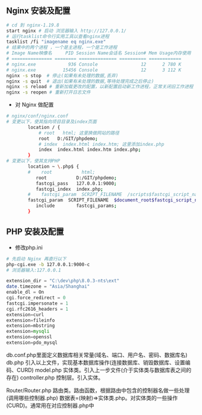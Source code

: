 ## Nginx 安装及配置

```bash
# cd 到 nginx-1.19.8
start nginx # 启动 浏览器输入 http://127.0.0.1/
# 运行tasklist命令行实用工具以查看nginx进程
tasklist /fi "imagename eq nginx.exe"
# 结果中的两个进程 ，一个是主进程，一个是工作进程
# Image Name映像名     PID Session Name会话名 Session# Mem Usage内存使用
# =============== ======== ============== ========== ============
# nginx.exe            936 Console                12      2 780 K
# nginx.exe          15456 Console                12      3 112 K
nginx -s stop  # 停止(如果有未处理的数据,丢弃)
nginx -s quit  # 退出(如果有未处理的数据,等待处理完成之后停止)
nginx -s reload # 重新加载更改的配置，以新配置启动新工作进程，正常关闭旧工作进程
nginx -s reopen # 重新打开日志文件
```

- 对 Nginx 做配置

```bash
# nginx/conf/nginx.conf
# 变更以下，使其指向项目目录及index页面
        location / {
            # root   html; 这里换做网站的路径
            root   D:/GIT/phpdemo;
            # index  index.html index.htm; 这里添加index.php
            index  index.html index.htm index.php;
        }
# 变更以下，使其支持PHP
        location ~ \.php$ {
        #    root           html;
           root           D:/GIT/phpdemo;
           fastcgi_pass   127.0.0.1:9000;
           fastcgi_index  index.php;
        #    fastcgi_param  SCRIPT_FILENAME  /scripts$fastcgi_script_name;
        fastcgi_param  SCRIPT_FILENAME  $document_root$fastcgi_script_name;
           include        fastcgi_params;
        }
```

## PHP 安装及配置
- 修改php.ini

```bash
# 先启动 Nginx 再直行以下
php-cgi.exe -b 127.0.0.1:9000-c
# 浏览器输入:127.0.0.1
```

```php
extension_dir = "C:\dev\php\8.0.3-nts\ext"
date.timezone = "Asia/Shanghai"
enable_dl = On
cgi.force_redirect = 0
fastcgi.impersonate = 1
cgi.rfc2616_headers = 1
extension=curl
extension=fileinfo
extension=mbstring
extension=mysqli
extension=openssl
extension=pdo_mysql
```

db.conf.php里面定义数据库相关常量(域名、端口、用户名、密码、数据库名)
db.php 引入以上文件，实现基本数据库操作(连接数据库、销毁数据库、设置编码、CURD)
model.php 实体类。引入上一步文件(介于实体类与数据库表之间的存在)
controller.php 控制层。引入实体。

Router/Router.php 路由类。路由函数，根据路由中包含的控制器名做一些处理(调用哪些控制器.php)
数据表=(映射)=>实体类.php。对实体类的一些操作(CURD)。通常用在对应控制器.php中
